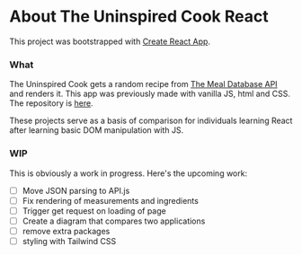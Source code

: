 # About The Uninspired Cook React

This project was bootstrapped with [Create React App](https://github.com/facebook/create-react-app).

### What 

The Uninspired Cook gets a random recipe from [The Meal Database API](https://www.themealdb.com/api.php) and renders it. This app was previously made with vanilla JS, html and CSS. The repository is [here](https://github.com/mariahlaqua/TheUninspiredCook).

These projects serve as a basis of comparison for individuals learning React after learning basic DOM manipulation with JS.

### WIP

This is obviously a work in progress. Here's the upcoming work:
- [ ] Move JSON parsing to API.js
- [ ] Fix rendering of measurements and ingredients
- [ ] Trigger get request on loading of page
- [ ] Create a diagram that compares two applications
- [ ] remove extra packages
- [ ] styling with Tailwind CSS
